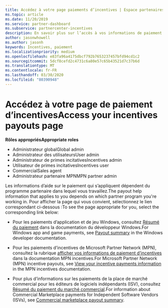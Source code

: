 ```yaml
---
title: Accédez à votre page paiements d’incentives | Espace partenaires
ms.topic: article
ms.date: 11/20/2019
ms.service: partner-dashboard
ms.subservice: partnercenter-incentives
description: En savoir plus sur l’accès à vos informations de paiement. Cela s’applique aux paiements des applications et des jeux Windows, ainsi qu’aux paiements d’incentives MPN.
author: jasonwhowell
ms.author: jasonh
keywords: Incentives, paiement
ms.localizationpriority: medium
ms.openlocfilehash: e83fa96a4175dbcf792b7653237457bfd94cd1c2
ms.sourcegitcommit: 5dcf8cefd2c4731c6a80e57c65b43521d7c37b6d
ms.translationtype: MT
ms.contentlocale: fr-FR
ms.lasthandoff: 03/30/2020
ms.locfileid: "80390948"
---
```

# <a name="access-your-incentives-payouts-page"></a><span data-ttu-id="cb254-105">Accédez à votre page de paiement d’incentives</span><span class="sxs-lookup"><span data-stu-id="cb254-105">Access your incentives payouts page</span></span>

<span data-ttu-id="cb254-106">**Rôles appropriés**</span><span class="sxs-lookup"><span data-stu-id="cb254-106">**Appropriate roles**</span></span>
-   <span data-ttu-id="cb254-107">Administrateur global</span><span class="sxs-lookup"><span data-stu-id="cb254-107">Global admin</span></span>
-   <span data-ttu-id="cb254-108">Administrateur des utilisateurs</span><span class="sxs-lookup"><span data-stu-id="cb254-108">User admin</span></span>
-   <span data-ttu-id="cb254-109">Administrateur de primes incitatives</span><span class="sxs-lookup"><span data-stu-id="cb254-109">Incentives admin</span></span>
-   <span data-ttu-id="cb254-110">Utilisateur de primes incitatives</span><span class="sxs-lookup"><span data-stu-id="cb254-110">Incentives user</span></span>
-   <span data-ttu-id="cb254-111">Commercial</span><span class="sxs-lookup"><span data-stu-id="cb254-111">Sales agent</span></span>
-   <span data-ttu-id="cb254-112">Administrateur partenaire MPN</span><span class="sxs-lookup"><span data-stu-id="cb254-112">MPN partner admin</span></span>

<span data-ttu-id="cb254-113">Les informations d’aide sur le paiement qui s’appliquent dépendent du programme partenaire dans lequel vous travaillez.</span><span class="sxs-lookup"><span data-stu-id="cb254-113">The payout help information that applies to you depends on which partner program you're working in.</span></span> <span data-ttu-id="cb254-114">Pour afficher la page qui vous convient, sélectionnez le lien correspondant ci-dessous :</span><span class="sxs-lookup"><span data-stu-id="cb254-114">To see the page appropriate for you, select the corresponding link below:</span></span>

- <span data-ttu-id="cb254-115">Pour les paiements d’application et de jeu Windows, consultez [Résumé du paiement](https://docs.microsoft.com/windows/uwp/publish/payout-summary) dans la documentation du développeur Windows.</span><span class="sxs-lookup"><span data-stu-id="cb254-115">For Windows app and game payments, see [Payout summary](https://docs.microsoft.com/windows/uwp/publish/payout-summary) in the Windows developer documentation.</span></span>

- <span data-ttu-id="cb254-116">Pour les paiements d’incentives de Microsoft Partner Network (MPN), consultez la rubrique [afficher vos informations de paiement d’incentives](understand-incentive-payouts.md) dans la documentation MPN incentives.</span><span class="sxs-lookup"><span data-stu-id="cb254-116">For Microsoft Partner Network (MPN) incentive payouts, see [View your incentive payments information](understand-incentive-payouts.md) in the MPN incentives documentation.</span></span>

- <span data-ttu-id="cb254-117">Pour plus d’informations sur les paiements de la place de marché commercial pour les éditeurs de logiciels indépendants (ISV), consultez [Résumé du paiement du marché commercial](https://docs.microsoft.com/azure/marketplace/partner-center-portal/payout-summary).</span><span class="sxs-lookup"><span data-stu-id="cb254-117">For information about Commercial Marketplace payments for Independent Software Vendors (ISVs), see [Commercial marketplace payout summary](https://docs.microsoft.com/azure/marketplace/partner-center-portal/payout-summary).</span></span>
